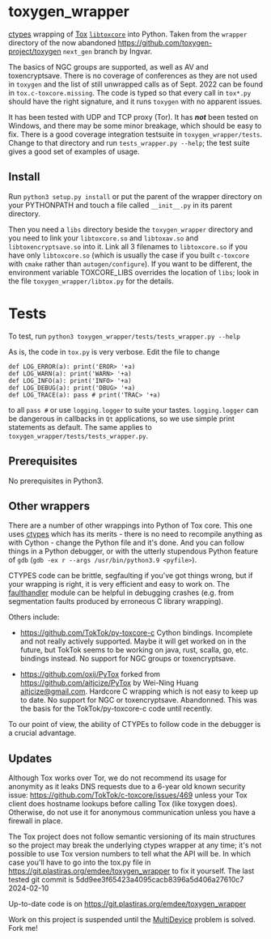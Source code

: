 # toxygen_wrapper

[ctypes](https://docs.python.org/3/library/ctypes.html)
wrapping of [Tox](https://tox.chat/)
[```libtoxcore```](https://github.com/TokTok/c-toxcore) into Python.
Taken from the ```wrapper``` directory of the now abandoned
<https://github.com/toxygen-project/toxygen> ```next_gen``` branch
by Ingvar.

The basics of NGC groups are supported, as well as AV and toxencryptsave.
There is no coverage of conferences as they are not used in ```toxygen```
and the list of still unwrapped calls as of Sept. 2022 can be found in
```tox.c-toxcore.missing```. The code is typed so that every call in
```tox*.py``` should have the right signature, and it runs
```toxygen``` with no apparent issues.

It has been tested with UDP and TCP proxy (Tor). It has ***not*** been
tested on Windows, and there may be some minor breakage, which should be
easy to fix. There is a good coverage integration testsuite in ```toxygen_wrapper/tests```.
Change to that directory and run ```tests_wrapper.py --help```; the test
suite gives a good set of examples of usage.

## Install

Run ```python3 setup.py install``` or put the parent of the wrapper
directory on your PYTHONPATH and touch a file called `__init__.py`
in its parent directory.

Then you need a ```libs``` directory beside the ```toxygen_wrapper``` directory
and you need to link your ```libtoxcore.so``` and ```libtoxav.so```
and ```libtoxencryptsave.so``` into it. Link all 3 filenames
to ```libtoxcore.so``` if you have only ```libtoxcore.so```
(which is usually the case if you built ```c-toxcore``` with ```cmake```
rather than ```autogen/configure```). If you want to be different,
the environment variable TOXCORE_LIBS overrides the location of ```libs```;
look in the file ```toxygen_wrapper/libtox.py``` for the details.

# Tests

To test, run ```python3 toxygen_wrapper/tests/tests_wrapper.py --help```

As is, the code in ```tox.py``` is very verbose. Edit the file to change
```
def LOG_ERROR(a): print('EROR> '+a)
def LOG_WARN(a): print('WARN> '+a)
def LOG_INFO(a): print('INFO> '+a)
def LOG_DEBUG(a): print('DBUG> '+a)
def LOG_TRACE(a): pass # print('TRAC> '+a)
```
to all ```pass #``` or use ```logging.logger``` to suite your tastes.
```logging.logger``` can be dangerous in callbacks in ```Qt``` applications,
so we use simple print statements as default. The same applies to
```toxygen_wrapper/tests/tests_wrapper.py```.

## Prerequisites

No prerequisites in Python3.

## Other wrappers

There are a number of other wrappings into Python of Tox core.
This one uses [ctypes](https://docs.python.org/3/library/ctypes.html)
which has its merits - there is no need to recompile anything as with
Cython - change the Python file and it's done. And you can follow things
in a Python debugger, or with the utterly stupendous Python feature of
```gdb``` (```gdb -ex r --args /usr/bin/python3.9 <pyfile>```).

CTYPES code can be brittle, segfaulting if you've got things wrong,
but if your wrapping is right, it is very efficient and easy to work on.
The [faulthandler](https://docs.python.org/3/library/faulthandler.html)
module can be helpful in debugging crashes
(e.g. from segmentation faults produced by erroneous C library wrapping).

Others include:

* <https://github.com/TokTok/py-toxcore-c> Cython bindings.
  Incomplete and not really actively supported. Maybe it will get
  worked on in the future,  but TokTok seems to be working on
  java, rust, scalla, go, etc. bindings instead.
  No support for NGC groups or toxencryptsave.

* <https://github.com/oxij/PyTox>
  forked from https://github.com/aitjcize/PyTox
  by Wei-Ning Huang <aitjcize@gmail.com>.
  Hardcore C wrapping which is not easy to keep up to date.
  No support for NGC or toxencryptsave. Abandonned.
  This was the basis for the TokTok/py-toxcore-c code until recently.

To our point of view, the ability of CTYPEs to follow code in the
debugger is a crucial advantage.

## Updates

Although Tox works over Tor, we do not recommend its usage for
anonymity as it leaks DNS requests due to a 6-year old known security
issue: https://github.com/TokTok/c-toxcore/issues/469 unless your Tox client
does hostname lookups before calling Tox (like toxygen does). Otherwise,
do not use it for anonymous communication unless you have a firewall in place.

The Tox project does not follow semantic versioning of its main structures
so the project may break the underlying ctypes wrapper at any time;
it's not possible to use Tox version numbers to tell what the API will be.
In which case you'll have to go into the tox.py file in
https://git.plastiras.org/emdee/toxygen_wrapper to fix it yourself.
The last tested git commit is 5dd9ee3f65423a4095cacb8396a5d406a27610c7
2024-02-10

Up-to-date code is on https://git.plastiras.org/emdee/toxygen_wrapper

Work on this project is suspended until the
[MultiDevice](https://git.plastiras.org/emdee/tox_profile/wiki/MultiDevice-Announcements-POC) problem is solved. Fork me!

